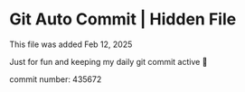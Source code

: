 # Git Auto Commit | Hidden File

This file was added Feb 12, 2025

Just for fun and keeping my daily git commit active 🤪

commit number: 435672
